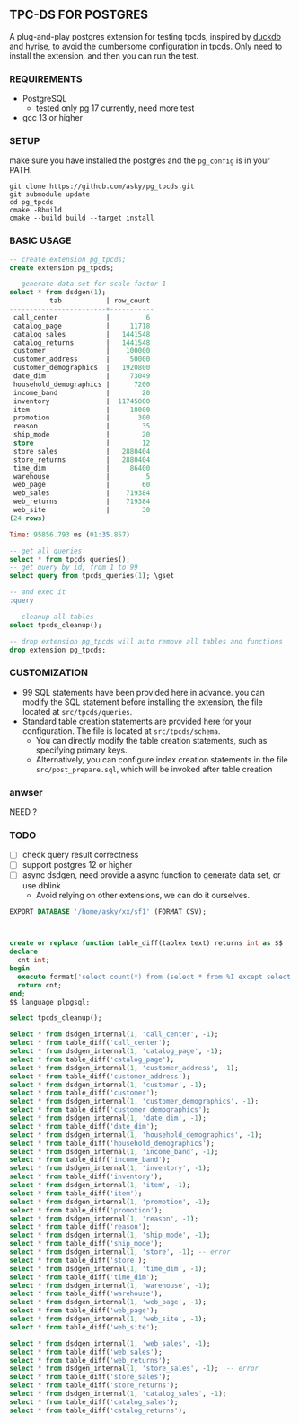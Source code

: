 ## TPC-DS FOR POSTGRES

A plug-and-play postgres extension for testing tpcds, inspired by [duckdb](https://github.com/duckdb/duckdb.git) and [hyrise](https://github.com/hyrise/hyrise.git), to avoid the cumbersome configuration in tpcds. Only need to install the extension, and then you can run the test.

### REQUIREMENTS

- PostgreSQL
    - tested only pg 17 currently, need more test
- gcc 13 or higher

### SETUP

make sure you have installed the postgres and the `pg_config` is in your PATH.

```
git clone https://github.com/asky/pg_tpcds.git
git submodule update
cd pg_tpcds
cmake -Bbuild
cmake --build build --target install
```

### BASIC USAGE

```sql
-- create extension pg_tpcds;
create extension pg_tpcds;

-- generate data set for scale factor 1
select * from dsdgen(1);
          tab           | row_count
------------------------+-----------
 call_center            |         6
 catalog_page           |     11718
 catalog_sales          |   1441548
 catalog_returns        |   1441548
 customer               |    100000
 customer_address       |     50000
 customer_demographics  |   1920800
 date_dim               |     73049
 household_demographics |      7200
 income_band            |        20
 inventory              |  11745000
 item                   |     18000
 promotion              |       300
 reason                 |        35
 ship_mode              |        20
 store                  |        12
 store_sales            |   2880404
 store_returns          |   2880404
 time_dim               |     86400
 warehouse              |         5
 web_page               |        60
 web_sales              |    719384
 web_returns            |    719384
 web_site               |        30
(24 rows)

Time: 95856.793 ms (01:35.857)

-- get all queries
select * from tpcds_queries();
-- get query by id, from 1 to 99
select query from tpcds_queries(1); \gset

-- and exec it
:query

-- cleanup all tables
select tpcds_cleanup();

-- drop extension pg_tpcds will auto remove all tables and functions
drop extension pg_tpcds;

```

### CUSTOMIZATION

* 99 SQL statements have been provided here in advance. you can modify the SQL statement before installing the extension,  the file located at `src/tpcds/queries`.
* Standard table creation statements are provided here for your configuration. The file is located at `src/tpcds/schema`.
   * You can directly modify the table creation statements, such as specifying primary keys.
   * Alternatively, you can configure index creation statements in the file `src/post_prepare.sql`, which will be invoked after table creation


### anwser

NEED ?

### TODO

- [ ] check query result correctness
- [ ] support postgres 12 or higher
- [ ] async dsdgen, need provide a async function to generate data set, or use dblink
    - Avoid relying on other extensions, we can do it ourselves.


```sql
EXPORT DATABASE '/home/asky/xx/sf1' (FORMAT CSV);



create or replace function table_diff(tablex text) returns int as $$
declare
  cnt int;
begin
  execute format('select count(*) from (select * from %I except select * from %I)', 'cc_' || tablex, tablex) into cnt;
  return cnt;
end;
$$ language plpgsql;

select tpcds_cleanup();

select * from dsdgen_internal(1, 'call_center', -1);
select * from table_diff('call_center');
select * from dsdgen_internal(1, 'catalog_page', -1);
select * from table_diff('catalog_page');
select * from dsdgen_internal(1, 'customer_address', -1);
select * from table_diff('customer_address');
select * from dsdgen_internal(1, 'customer', -1);
select * from table_diff('customer');
select * from dsdgen_internal(1, 'customer_demographics', -1);
select * from table_diff('customer_demographics');
select * from dsdgen_internal(1, 'date_dim', -1);
select * from table_diff('date_dim');
select * from dsdgen_internal(1, 'household_demographics', -1);
select * from table_diff('household_demographics');
select * from dsdgen_internal(1, 'income_band', -1);
select * from table_diff('income_band');
select * from dsdgen_internal(1, 'inventory', -1);
select * from table_diff('inventory');
select * from dsdgen_internal(1, 'item', -1);
select * from table_diff('item');
select * from dsdgen_internal(1, 'promotion', -1);
select * from table_diff('promotion');
select * from dsdgen_internal(1, 'reason', -1);
select * from table_diff('reason');
select * from dsdgen_internal(1, 'ship_mode', -1);
select * from table_diff('ship_mode');
select * from dsdgen_internal(1, 'store', -1); -- error
select * from table_diff('store');
select * from dsdgen_internal(1, 'time_dim', -1);
select * from table_diff('time_dim');
select * from dsdgen_internal(1, 'warehouse', -1);
select * from table_diff('warehouse');
select * from dsdgen_internal(1, 'web_page', -1);
select * from table_diff('web_page');
select * from dsdgen_internal(1, 'web_site', -1);
select * from table_diff('web_site');

select * from dsdgen_internal(1, 'web_sales', -1);
select * from table_diff('web_sales');
select * from table_diff('web_returns');
select * from dsdgen_internal(1, 'store_sales', -1);  -- error
select * from table_diff('store_sales');
select * from table_diff('store_returns');
select * from dsdgen_internal(1, 'catalog_sales', -1);
select * from table_diff('catalog_sales');
select * from table_diff('catalog_returns');




```

